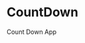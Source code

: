 # CountDown
 Count Down App
      
              
                                                                  
                                                                                      
                                                                                           
                                                                                
                                                                
                                           
                        
                   
    
 
   

